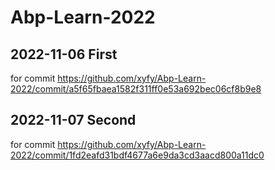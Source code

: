 # Abp-Learn-2022

## 2022-11-06 First

for commit <https://github.com/xyfy/Abp-Learn-2022/commit/a5f65fbaea1582f311ff0e53a692bec06cf8b9e8>

## 2022-11-07 Second

for commit <https://github.com/xyfy/Abp-Learn-2022/commit/1fd2eafd31bdf4677a6e9da3cd3aacd800a11dc0>
